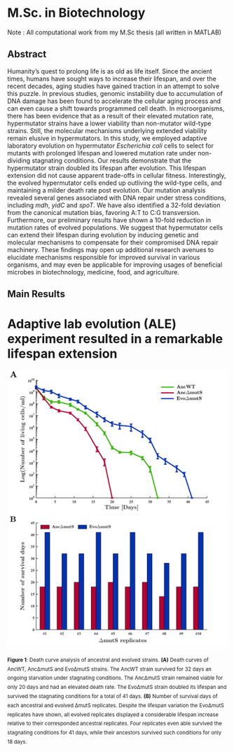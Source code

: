 # M.Sc. in Biotechnology

Note : All computational work from my M.Sc thesis (all written in MATLAB)

## Abstract

Humanity’s quest to prolong life is as old as life itself. Since the ancient times, humans have sought ways to increase their lifespan, and over the recent decades, aging studies have gained traction in an attempt to solve this puzzle. In previous studies, genomic instability due to accumulation of DNA damage has been found to accelerate the cellular aging process and can even cause a shift towards programmed cell death. In microorganisms, there has been evidence that as a result of their elevated mutation rate, hypermutator strains have a lower viability than non-mutator wild-type strains. Still, the molecular mechanisms underlying extended viability remain elusive in hypermutators. In this study, we employed adaptive laboratory evolution on hypermutator _Escherichia coli_ cells to select for mutants with prolonged lifespan and lowered mutation rate under non-dividing stagnating conditions. Our results demonstrate that the hypermutator strain doubled its lifespan after evolution. This lifespan extension did not cause apparent trade-offs in cellular fitness. Interestingly, the evolved hypermutator cells ended up outliving the wild-type cells, and maintaining a milder death rate post evolution. Our mutation analysis revealed several genes associated with DNA repair under stress conditions, including _mdh_, _yidC_ and _spoT_. We have also identified a 32-fold deviation from the canonical mutation bias, favoring A:T to C:G transversion. Furthermore, our preliminary results have shown a 10-fold reduction in mutation rates of evolved populations. We suggest that hypermutator cells can extend their lifespan during evolution by inducing genetic and molecular mechanisms to compensate for their compromised DNA repair machinery. These findings may open up additional research avenues to elucidate mechanisms responsible for improved survival in various organisms, and may even be applicable for improving usages of beneficial microbes in biotechnology, medicine, food, and agriculture.

## Main Results

# Adaptive lab evolution (ALE) experiment resulted in a remarkable lifespan extension

![Alt text](Figures/Death_curve_final.png)
![Alt text](Figures/1.2_Bar_graph_for_dmuts_anc_vs_evo_cols_for_lifespan_final.png)

<sub>**Figure 1**: Death curve analysis of ancestral and evolved strains.
**(A)** Death curves of AncWT, Anc&Delta;mutS and Evo&Delta;mutS strains. The AncWT strain survived for 32 days an ongoing starvation under stagnating conditions. The Anc&Delta;mutS strain remained viable for only 20 days and had an elevated death rate. The Evo&Delta;mutS strain doubled its lifespan and survived the stagnating conditions for a total of 41 days. **(B)** Number of survival days of each ancestral and evolved &Delta;mutS replicates. Despite the lifespan variation the Evo&Delta;mutS replicates have shown, all evolved replicates displayed a considerable lifespan increase relative to their corresponded ancestral replicates. Four replicates even able survived the stagnating conditions for 41 days, while their ancestors survived such conditions for only 18 days. <sub>
